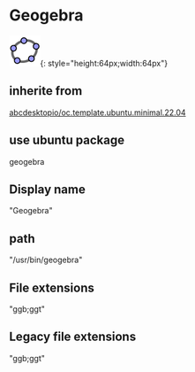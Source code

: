 # Geogebra
![geogebra.svg](/applications/icons/geogebra.svg){: style="height:64px;width:64px"}
## inherite from
[abcdesktopio/oc.template.ubuntu.minimal.22.04](abcdesktopio/oc.template.ubuntu.minimal.22.04.md)
## use ubuntu package
geogebra
## Display name
"Geogebra"
## path
"/usr/bin/geogebra"
## File extensions
"ggb;ggt"
## Legacy file extensions
"ggb;ggt"
